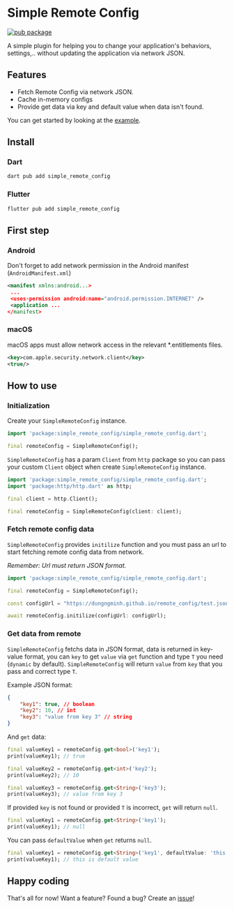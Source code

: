 # Simple Remote Config

[![pub package](https://img.shields.io/pub/v/simple_remote_config.svg)](https://pub.dev/packages/simple_remote_config)

A simple plugin for helping you to change your application's behaviors, settings,.. without updating the application via network JSON.

## Features

- Fetch Remote Config via network JSON.
- Cache in-memory configs
- Provide get data via key and default value when data isn't found.

You can get started by looking at the [example](example/lib/example.dart).

## Install

### Dart

```sh
dart pub add simple_remote_config
```

### Flutter

```sh
flutter pub add simple_remote_config
```

## First step

### Android

Don't forget to add network permission in the Android manifest (`AndroidManifest.xml`)

```xml
<manifest xmlns:android...>
 ...
 <uses-permission android:name="android.permission.INTERNET" />
 <application ...
</manifest>
```

### macOS

macOS apps must allow network access in the relevant \*.entitlements files.

```xml
<key>com.apple.security.network.client</key>
<true/>
```

## How to use

### Initialization

Create your `SimpleRemoteConfig` instance.

```dart
import 'package:simple_remote_config/simple_remote_config.dart';

final remoteConfig = SimpleRemoteConfig();
```

`SimpleRemoteConfig` has a param `Client` from `http` package so you can pass your custom `Client` object when create `SimpleRemoteConfig` instance.

```dart
import 'package:simple_remote_config/simple_remote_config.dart';
import 'package:http/http.dart' as http;

final client = http.Client();

final remoteConfig = SimpleRemoteConfig(client: client);
```

### Fetch remote config data

`SimpleRemoteConfig` provides `initilize` function and you must pass an url to start fetching remote config data from network.

_Remember: Url must return JSON format._

```dart
import 'package:simple_remote_config/simple_remote_config.dart';

final remoteConfig = SimpleRemoteConfig();

const configUrl = "https://dungngminh.github.io/remote_config/test.json";

await remoteConfig.initilize(configUrl: configUrl);
```

### Get data from remote

`SimpleRemoteConfig` fetchs data in JSON format, data is returned in key-value format, you can `key` to get `value` via `get` function and type `T` you need (`dynamic` by default). `SimpleRemoteConfig` will return `value` from `key` that you pass and correct type `T`.

Example JSON format:

```json
{
    "key1": true, // boolean
    "key2": 10, // int
    "key3": "value from key 3" // string
}
```

And `get` data:

```dart
final valueKey1 = remoteConfig.get<bool>('key1');
print(valueKey1); // true

final valueKey2 = remoteConfig.get<int>('key2');
print(valueKey2); // 10

final valueKey3 = remoteConfig.get<String>('key3');
print(valueKey3); // value from key 3
```

If provided `key` is not found or provided `T` is incorrect, `get` will return `null`.

```dart
final valueKey1 = remoteConfig.get<String>('key1');
print(valueKey1); // null
```

You can pass `defaultValue` when `get` returns `null`.

```dart
final valueKey1 = remoteConfig.get<String>('key1', defaultValue: 'this is default value');
print(valueKey1); // this is default value
```

## Happy coding

That's all for now! Want a feature? Found a bug? Create an [issue](https://github.com/TheQuantumCrew/simple_remote_config/issues/new)!
